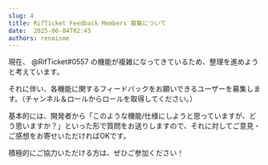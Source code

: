 ```yaml
---
slug: 4
title: RifTicket Feedback Members 募集について
date:  2025-06-04T02:45
authors: renoisme
---
```


現在、 @RifTicket#0557 の機能が複雑になってきているため、整理を進めようと考えています。

それに伴い、各機能に関するフィードバックをお願いできるユーザーを募集します。（チャンネル＆ロールからロールを取得してください。）

<!-- truncate -->

基本的には、開発者から「このような機能/仕様にしようと思っていますが、どう思いますか？」といった形で質問をお送りしますので、それに対してご意見・ご感想をお寄せいただければOKです。

積極的にご協力いただける方は、ぜひご参加ください！
